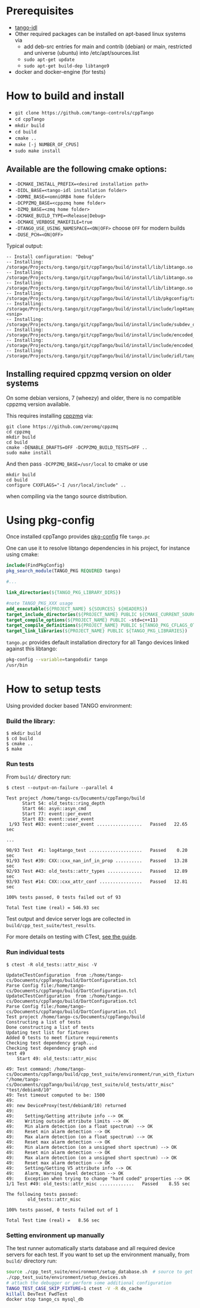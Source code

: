 # Prerequisites

* [tango-idl](https://github.com/tango-controls/tango-idl)
* Other required packages can be installed on apt-based linux systems via
  * add deb-src entries for main and contrib (debian) or main, restricted and universe (ubuntu) into /etc/apt/sources.list
  * `sudo apt-get update`
  * `sudo apt-get build-dep libtango9`
* docker and docker-engine (for tests)

# How to build and install

- `git clone https://github.com/tango-controls/cppTango`
- `cd cppTango`
- `mkdir build`
- `cd build`
- `cmake ..`
- `make [-j NUMBER_OF_CPUS]`
- `sudo make install`

## Available are the following cmake options:

- `-DCMAKE_INSTALL_PREFIX=<desired installation path>`
- `-DIDL_BASE=<tango-idl installation folder>`
- `-DOMNI_BASE=<omniORB4 home folder>`
- `-DCPPZMQ_BASE=<cppzmq home folder>`
- `-DZMQ_BASE=<zmq home folder>`
- `-DCMAKE_BUILD_TYPE=<Release|Debug>`
- `-DCMAKE_VERBOSE_MAKEFILE=true`
- `-DTANGO_USE_USING_NAMESPACE=<ON|OFF>` choose `OFF` for modern builds
- `-DUSE_PCH=<ON|OFF>`

Typical output:

```
-- Install configuration: "Debug"
-- Installing: /storage/Projects/org.tango/git/cppTango/build/install/lib/libtango.so.9.2.5
-- Installing: /storage/Projects/org.tango/git/cppTango/build/install/lib/libtango.so.9
-- Installing: /storage/Projects/org.tango/git/cppTango/build/install/lib/libtango.so
-- Installing: /storage/Projects/org.tango/git/cppTango/build/install/lib/pkgconfig/tango.pc
-- Installing: /storage/Projects/org.tango/git/cppTango/build/install/include/log4tango/Appender.hh
<snip>
-- Installing: /storage/Projects/org.tango/git/cppTango/build/install/include/subdev_diag.h
-- Installing: /storage/Projects/org.tango/git/cppTango/build/install/include/encoded_attribute.h
-- Installing: /storage/Projects/org.tango/git/cppTango/build/install/include/encoded_format.h
-- Installing: /storage/Projects/org.tango/git/cppTango/build/install/include/idl/tango.h
```

## Installing required cppzmq version on older systems

On some debian versions, 7 (wheezy) and older, there is no compatible cppzmq version available.

This requires installing [cppzmq](https://github.com/zeromq/cppzmq) via:

```
git clone https://github.com/zeromq/cppzmq
cd cppzmq
mkdir build
cd build
cmake -DENABLE_DRAFTS=OFF -DCPPZMQ_BUILD_TESTS=OFF ..
sudo make install
```

And then pass `-DCPPZMQ_BASE=/usr/local` to cmake or use

```
mkdir build
cd build
configure CXXFLAGS="-I /usr/local/include" ..
```

when compiling via the tango source distribution.

# Using pkg-config

Once installed cppTango provides [pkg-config](https://en.wikipedia.org/wiki/Pkg-config) file `tango.pc`

One can use it to resolve libtango dependencies in his project, for instance using cmake:

```cmake
include(FindPkgConfig)
pkg_search_module(TANGO_PKG REQUIRED tango)

#...

link_directories(${TANGO_PKG_LIBRARY_DIRS})

#note TANGO_PKG_XXX usage
add_executable(${PROJECT_NAME} ${SOURCES} ${HEADERS})
target_include_directories(${PROJECT_NAME} PUBLIC ${CMAKE_CURRENT_SOURCE_DIR} ${TANGO_PKG_INCLUDE_DIRS})
target_compile_options(${PROJECT_NAME} PUBLIC -std=c++11)
target_compile_definitions(${PROJECT_NAME} PUBLIC ${TANGO_PKG_CFLAGS_OTHER})
target_link_libraries(${PROJECT_NAME} PUBLIC ${TANGO_PKG_LIBRARIES})
```

`tango.pc` provides default installation directory for all Tango devices linked against this libtango:

```bash
pkg-config --variable=tangodsdir tango
/usr/bin
```

# How to setup tests

Using provided docker based TANGO environment:

### Build the library:

```
$ mkdir build
$ cd build
$ cmake ..
$ make
```

### Run tests

From `build/` directory run:

```
$ ctest --output-on-failure --parallel 4

Test project /home/tango-cs/Documents/cppTango/build
      Start 54: old_tests::ring_depth
      Start 66: asyn::asyn_cmd
      Start 77: event::per_event
      Start 83: event::user_event
 1/93 Test #83: event::user_event .................   Passed   22.65 sec

...

90/93 Test  #1: log4tango_test ....................   Passed    0.20 sec
91/93 Test #39: CXX::cxx_nan_inf_in_prop ..........   Passed   13.28 sec
92/93 Test #43: old_tests::attr_types .............   Passed   12.89 sec
93/93 Test #14: CXX::cxx_attr_conf ................   Passed   12.81 sec

100% tests passed, 0 tests failed out of 93

Total Test time (real) = 546.93 sec
```

Test output and device server logs are collected in `build/cpp_test_suite/test_results`.

For more details on testing with CTest, [see the guide](https://cmake.org/Wiki/CMake/Testing_With_CTest).

### Run individual tests

```
$ ctest -R old_tests::attr_misc -V

UpdateCTestConfiguration  from :/home/tango-cs/Documents/cppTango/build/DartConfiguration.tcl
Parse Config file:/home/tango-cs/Documents/cppTango/build/DartConfiguration.tcl
UpdateCTestConfiguration  from :/home/tango-cs/Documents/cppTango/build/DartConfiguration.tcl
Parse Config file:/home/tango-cs/Documents/cppTango/build/DartConfiguration.tcl
Test project /home/tango-cs/Documents/cppTango/build
Constructing a list of tests
Done constructing a list of tests
Updating test list for fixtures
Added 0 tests to meet fixture requirements
Checking test dependency graph...
Checking test dependency graph end
test 49
    Start 49: old_tests::attr_misc

49: Test command: /home/tango-cs/Documents/cppTango/build/cpp_test_suite/environment/run_with_fixture.sh "/home/tango-cs/Documents/cppTango/build/cpp_test_suite/old_tests/attr_misc" "test/debian8/10"
49: Test timeout computed to be: 1500
49:
49: new DeviceProxy(test/debian8/10) returned
49:
49:    Setting/Getting attribute info --> OK
49:    Writing outside attribute limits --> OK
49:    Min alarm detection (on a float spectrum) --> OK
49:    Reset min alarm detection --> OK
49:    Max alarm detection (on a float spectrum) --> OK
49:    Reset max alarm detection --> OK
49:    Min alarm detection (on a unsigned short spectrum) --> OK
49:    Reset min alarm detection --> OK
49:    Max alarm detection (on a unsigned short spectrum) --> OK
49:    Reset max alarm detection --> OK
49:    Setting/Getting V5 attribute info --> OK
49:    Alarm, Warning level detection --> OK
49:    Exception when trying to change "hard coded" properties --> OK
1/1 Test #49: old_tests::attr_misc .............   Passed    8.55 sec

The following tests passed:
        old_tests::attr_misc

100% tests passed, 0 tests failed out of 1

Total Test time (real) =   8.56 sec
```

### Setting environment up manually

The test runner automatically starts database and all required
device servers for each test. If you want to set up the environment
manually, from `build/` directory run:

```bash
source ./cpp_test_suite/environment/setup_database.sh  # source to get TANGO_HOST
./cpp_test_suite/environment/setup_devices.sh
# attach the debugger or perform some additional configuration
TANGO_TEST_CASE_SKIP_FIXTURE=1 ctest -V -R ds_cache
killall DevTest FwdTest
docker stop tango_cs mysql_db
```

